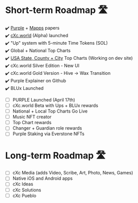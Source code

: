 # Short-term Roadmap 🛣️ 

:heavy_check_mark: [Purple](ttps://docs.google.com/document/d/1T2JH9J73WjgZ9-cULJAzrYvZzyPSXEA_fdgt21lHnDc/preview) + [Mapps](https://docs.google.com/document/d/1YppJ2EYumRI2j0UHYdZh7NJMObMI_NfHgaFRLbjgBtw/preview) papers  
:heavy_check_mark: [cXc.world](https://cxc.world) (Alpha) launched  
:heavy_check_mark: "Up" system with 5-minute Time Tokens (SOL)  
:heavy_check_mark: Global + National Top Charts  
:heavy_check_mark: [USA State, County + City](Images/Geo-France.png) Top Charts (Working on dev site)  
:heavy_check_mark: cXc.world Silver Edition - New UI  
:heavy_check_mark: cXc.world Gold Version - Hive -> Wax Transition  
:heavy_check_mark: Purple Explainer on Github  
:heavy_check_mark: BLUx Launched  
- [ ] PURPLE Launched (April 17th)  
- [ ] cXc.world Beta with Ups + BLUx rewards 
- [ ] National + Local Top Charts Go Live 
- [ ] Music NFT creator  
- [ ] Top Chart rewards  
- [ ] Changer + Guardian role rewards  
- [ ] Purple Staking via Everstone NFTs

# Long-term Roadmap 🛣️ 
- [ ] cXc Media (adds Video, Scribe, Art, Photo, News, Games)  
- [ ] Native iOS and Android apps 
- [ ] cXc Ideas  
- [ ] cXc Solutions  
- [ ] cXc Pueblo  
